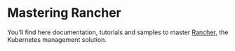 # Mastering Rancher

You'll find here documentation, tutorials and samples to master [Rancher](https://rancher.com/), the Kubernetes management solution.
